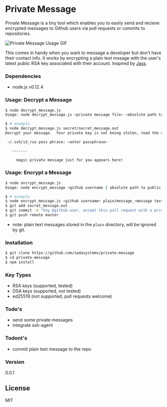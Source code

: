# Private Message

Private Message is a tiny tool which enables you to easily send and recieve encrypted messages to Github users via pull requests or commits to repositories.

![Private Message Usage GIF](https://raw.githubusercontent.com/sadasystems/private-message/master/usage.gif)

This comes in handy when you want to message a developer but don't have their contact info.  It works by encrypting a plain text mssage with the user's latest public RSA key associated with their account. Inspired by [Jass](https://github.com/jschauma/jass).

### Dependencies
* node.js v0.12.4

### Usage: Decrypt a Message
```sh
$ node decrypt_message.js
Usage: node decrypt_message.js <private message file> <absolute path to private key (optional)>

$ # example
$ node decrypt_message.js secret/secret_message.out
Decrypt your message.  Your private key is not being stolen, read the code!

 ~/.ssh/id_rsa pass phrase: <enter passphrase>

   -------

     magic private message just for you appears here!
```

### Usage: Encrypt a Message

```sh
$ node encrypt_message.js
Usage: node encrypt_message <github username | absolute path to public key> <message file>

$ # example
$ node encrypt_message.js <github username> plain/message_<message text file> > secret/secret_message.out
$ git add secret_message.out
$ git commit -m "hey @github-user, accept this pull request with a private message just for you!"
$ git push remote master
```

* note: plain text messages stored in the `plain` directory, will be ignored by git.

### Installation
```sh
$ git clone https://github.com/sadasystems/private-message
$ cd private-message
$ npm install
```

### Key Types

* RSA keys (supported, tested)
* DSA keys (supported, not tested)
* ed25519 (not supported, pull requests welcome)

### Todo's

* send some private messages
* integrate ssh-agent

### Todont's

* commit plain text message to the repo

### Version
0.0.1

License
----

MIT
